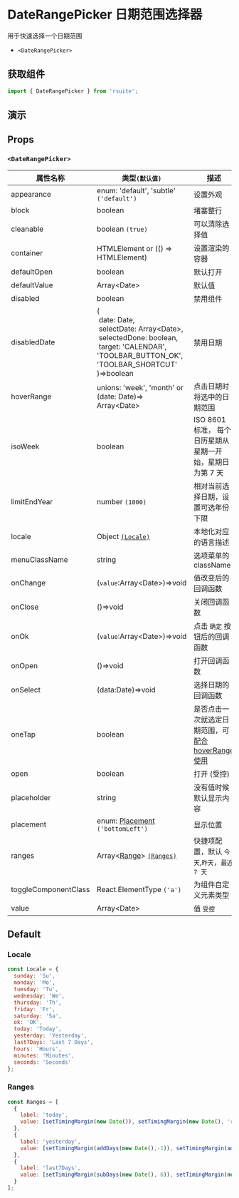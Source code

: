 # DateRangePicker 日期范围选择器

用于快速选择一个日期范围

* `<DateRangePicker>`

## 获取组件

```js
import { DateRangePicker } from 'rsuite';
```

## 演示

<!--{demo}-->

## Props

### `<DateRangePicker>`

| 属性名称             | 类型`(默认值)`                                                                                                                                                                                  | 描述                                                            |
| -------------------- | ----------------------------------------------------------------------------------------------------------------------------------------------------------------------------------------------- | --------------------------------------------------------------- |
| appearance           | enum: 'default', 'subtle' `('default')`                                                                                                                                                         | 设置外观                                                        |
| block                | boolean                                                                                                                                                                                         | 堵塞整行                                                        |
| cleanable            | boolean `(true)`                                                                                                                                                                                | 可以清除选择值                                                  |
| container            | HTMLElement or (() => HTMLElement)                                                                                                                                                              | 设置渲染的容器                                                  |
| defaultOpen          | boolean                                                                                                                                                                                         | 默认打开                                                        |
| defaultValue         | Array&lt;Date&gt;                                                                                                                                                                             | 默认值                                                          |
| disabled             | boolean                                                                                                                                                                                         | 禁用组件                                                        |
| disabledDate         | (<br/>&nbsp;date: Date,<br/> &nbsp;selectDate: Array&lt;Date&gt;,<br/> &nbsp;selectedDone: boolean, <br/> &nbsp;target: 'CALENDAR', 'TOOLBAR_BUTTON_OK', 'TOOLBAR_SHORTCUT' <br/>)=>boolean | 禁用日期                                                        |
| hoverRange           | unions: 'week', 'month' or (date: Date)=> Array&lt;Date&gt;                                                                                                                                 | 点击日期时将选中的日期范围                                      |
| isoWeek              | boolean                                                                                                                                                                                         | ISO 8601 标准， 每个日历星期从星期一开始，星期日为第 7 天       |
| limitEndYear         | number `(1000)`                                                                                                                                                                                 | 相对当前选择日期，设置可选年份下限                              |
| locale               | Object [`(Locale)`](#Locale)                                                                                                                                                                    | 本地化对应的语言描述                                            |
| menuClassName        | string                                                                                                                                                                                          | 选项菜单的 className                                            |
| onChange             | (`value`:Array&lt;Date&gt;)=>void                                                                                                                                                             | 值改变后的回调函数                                              |
| onClose              | ()=>void                                                                                                                                                                                        | 关闭回调函数                                                    |
| onOk                 | (`value`:Array&lt;Date&gt;)=>void                                                                                                                                                             | 点击 `确定` 按钮后的回调函数                                    |
| onOpen               | ()=>void                                                                                                                                                                                        | 打开回调函数                                                    |
| onSelect             | (data:Date)=>void                                                                                                                                                                             | 选择日期的回调函数                                              |
| oneTap               | boolean                                                                                                                                                                                         | 是否点击一次就选定日期范围，可[配合 hoverRange 使用](#单击模式) |
| open                 | boolean                                                                                                                                                                                         | 打开 (受控)                                                     |
| placeholder          | string                                                                                                                                                                                          | 没有值时候默认显示内容                                          |
| placement            | enum: [Placement](#types) `('bottomLeft')`                                                                                                                                                      | 显示位置                                                        |
| ranges               | Array<[Range](#types)> [`(Ranges)`](#Ranges)                                                                                                                                                    | 快捷项配置，默认 `今天`,`昨天`，`最近 7 天`                     |
| toggleComponentClass | React.ElementType `('a')`                                                                                                                                                                       | 为组件自定义元素类型                                            |
| value                | Array&lt;Date&gt;                                                                                                                                                                             | 值 `受控`                                                       |

## Default

### Locale

```js
const Locale = {
  sunday: 'Su',
  monday: 'Mo',
  tuesday: 'Tu',
  wednesday: 'We',
  thursday: 'Th',
  friday: 'Fr',
  saturday: 'Sa',
  ok: 'OK',
  today: 'Today',
  yesterday: 'Yesterday',
  last7Days: 'Last 7 Days',
  hours: 'Hours',
  minutes: 'Minutes',
  seconds: 'Seconds'
};
```

### Ranges

```js
const Ranges = [
  {
    label: 'today',
    value: [setTimingMargin(new Date()), setTimingMargin(new Date(), 'right')]
  },
  {
    label: 'yesterday',
    value: [setTimingMargin(addDays(new Date(),-1)), setTimingMargin(addDays(new Date(),-1), 'right')]
  },
  {
    label: 'last7Days',
    value: [setTimingMargin(subDays(new Date(), 6)), setTimingMargin(new Date(), 'right')]
  }
];
```

